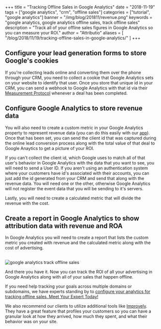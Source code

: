 +++
title = "Tracking Offline Sales in Google Analytics"
date = "2018-11-19"
tags = ["google analytics", "crm", "offline sales"]
categories = ["tutorial", "google analytics"]
banner = "/img/blog/201811/revenue.png"
keywords = "google analytics, google analytics offline sales, track offline sales"
description = "Track all of your offline sales figures in Google Analytics so you can measure your ROI."
author = "Attributio"
aliases = [
    "/blog/2018/11/19/tracking-offline-sales-in-google-analytics/"
]
+++


## Configure your lead generation forms to store Google's cookies

If you're collecting leads online and converting them over the phone through your CRM, you need to collect a cookie that Google Analytics sets on your website to identify that user. Once you store that unique id in your CRM, you can send a webhook to Google Analytics with that id via their <a href="https://developers.google.com/analytics/devguides/collection/protocol/v1/parameters">Measurement Protocol</a> whenever a deal has been completed. 

## Configure Google Analytics to store revenue data

You will also need to create a custom metric in your Google Analytics property to represent revenue data (you can do this easily with our <a href="https://app.attribut.io?utm_medium=blog">app</a>). Once that has been set, you can send the client id that was captured during the online lead conversion process along with the total value of that deal to Google Anaytics to get a picture of your ROI.

If you can't collect the client id, which Google uses to match all of that user's behavior in Google Analytics with the data that you want to see, you will need to send a User ID. If you aren't using an authentication system where your customers have id's associated with their accounts, you can just add the id generated from your CRM and send that along with the revenue data. You will need one or the other, otherwise Google Analytics will not register the event data that you will be sending to it's servers.

Lastly, you will need to create a calculated metric that will divide the revenue with the cost.

## Create a report in Google Analytics to show attribution data with revenue and ROA

In Google Analytics you will need to create a report that lists the custom metric you created with revenue and the calculated metric along with the cost of advertising.

<br>

<img class="img-responsive img-thumbnail" src="/img/blog/201811/revenue.png" alt="google analytics track offline sales" />

<br>

And there you have it. Now you can track the ROI of all your advertising in Google Analytics along with all of your sales that happen offline.

If you need help tracking your goals across multiple domains or subdomains, we have experts standing by to [configure your analytics for tracking offline sales. Meet Your Expert Today!](/join/)

We also recommend our clients to utilize additional tools like <a href="https://shareasale.com/r.cfm?b=462846&u=1517931&m=46217&urllink=&afftrack=">Improvely</a>. They have a great feature that profiles your customers so you can have a granular look at how they arrived, how much they spent, and what their behavior was on your site.
